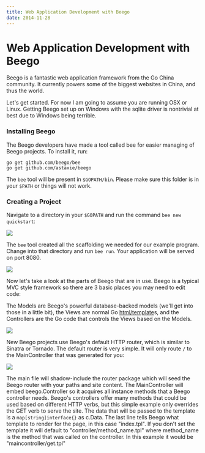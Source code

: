 ```yaml
---
title: Web Application Development with Beego
date: 2014-11-28
---
```


Web Application Development with Beego
======================================

Beego is a fantastic web application framework from the Go China
community. It currently powers some of the biggest websites in China,
and thus the world.

Let's get started. For now I am going to assume you are running OSX or
Linux. Getting Beego set up on Windows with the sqlite driver is
nontrivial at best due to Windows being terrible.

### Installing Beego 

The Beego developers have made a tool called bee for easier managing of
Beego projects. To install it, run:

```
go get github.com/beego/bee
go get github.com/astaxie/beego
```

The `bee` tool will be present in `$GOPATH/bin`. Please make sure this
folder is in your `$PATH` or things will not work.

### Creating a Project 

Navigate to a directory in your `$GOPATH` and run the command `bee new
quickstart`:

![](https://d262ilb51hltx0.cloudfront.net/max/800/1*ATTbb_23WVmxgoFweXSXQg.png)

The `bee` tool created all the scaffolding we needed for our example
program. Change into that directory and run `bee run`. Your
application will be served on port 8080.

![](https://d262ilb51hltx0.cloudfront.net/max/800/1*DG8Tl71KXYdiddV1x6m0GQ.png)

Now let's take a look at the parts of Beego that are in use. Beego is a
typical MVC style framework so there are 3 basic places you may need to
edit code:

The Models are Beego's powerful database-backed models (we'll get into
those in a little bit), the Views are normal Go
[html/template](https://godoc.org/html/template)s, and 
the Controllers are the Go code that controls the Views based on the Models.

![](https://d262ilb51hltx0.cloudfront.net/max/600/1*EZ1qIqeXNW_NfKuLbudogA.png)

New Beego projects use Beego's default HTTP router, which is similar to
Sinatra or Tornado. The default router is very simple. It will only
route `/` to the MainController that was generated for you:

![](https://d262ilb51hltx0.cloudfront.net/max/800/1*t_oEyk6kSa1Y940m2fnwmg.png)

The main file will shadow-include the router package which will seed the
Beego router with your paths and site content. The MainController will
embed beego.Controller so it acquires all instance methods that a Beego
controller needs. Beego's controllers offer many methods that could be
used based on different HTTP verbs, but this simple example only
overrides the GET verb to serve the site. The data that will be passed
to the template is a `map[string]interface{}` as c.Data. The last line
tells Beego what template to render for the page, in this case
"index.tpl". If you don't set the template it will default to
"controller/method\_name.tpl" where method\_name is the method that was
called on the controller. In this example it would be
"maincontroller/get.tpl"
